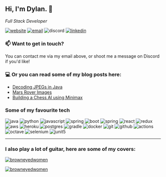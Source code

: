 ## Hi, I'm Dylan. 🦑
*Full Stack Developer*

[![website](https://img.shields.io/badge/thenullproject.com-black.svg?&style=for-the-badge&link=https://thenullproject.com/&logo=data%3Aimage%2Fpng%3Bbase64%2CiVBORw0KGgoAAAANSUhEUgAAADAAAAAwCAQAAAD9CzEMAAAABGdBTUEAALGPC%2FxhBQAAACBjSFJNAAB6JgAAgIQAAPoAAACA6AAAdTAAAOpgAAA6mAAAF3CculE8AAAAAmJLR0QA%2F4ePzL8AAAAHdElNRQfmAhUVDwZl2H6TAAADQElEQVRYw7WYT2icRRiHn90kbjZmsyrR%2Bge0SCoVahTRVsWL9KStouLFZltQsHgQBA%2BeFLwoiqdaG6oeBBV7UKjgodKL2MOqYLH%2BOUTSWoQSqtWEmmSb7G76eNgv2OJMvlnpvpc5vDPzzDfvO7955wOsWrNuw0tpDevWrAJW3efSJZ181ZbcZxVrPZq%2Bg6gVrHMvvbOvCzYo9xBwrqAxnxzlIDNcx5PcFvBP8RGnuJZH2UIhjoht35wvOigivhzs8WbmLfm8f0XD0B9b%2FWvsoZm0C8tM0mYPfUFvBHCEt2gCw2ynzGiwzxXs4jyfc5YW7%2FEg27rZol0iDnkkNxO%2Fc0TExzwf9AcBy46LOJGU7M%2BKeKvzQW8xmFssAXB7Ugw6vZo0gt4gYJABABaTAItZMAfTASVuAuCXJMA0AOuopANgCwBHkwA%2FALA5ctgigPsAOM5c7vRNjgFEBS0CGAdAfs4FnMhJiAjg6uxc%2FpYLOJW167oDzLICQDsXsKqVf3YHOJy1G3IBN2fBPRzrEDp9s94j4vUJl107O%2FV3%2BnuKVLSc96TPOSAOuj9JKg56udjvM55w3uZagEX3u9Nx%2B8QhX%2FBsEmDBV6yIRTdZc68LccCs20SsuN1DEfEK2aJf%2BrhVEbd6Jk%2FsCpSoMLTWNfifEWWGKYVHXLySd6y50YJY8aXEb2j4hleKBcfc4dtrbVEnyNPudkAs%2B0ES4JAjYp8TTvm3rbWCvGpz3i%2Fiepdzp19xs4jjzgT9kSvzk6xiqOcCfrUg4t6IP3KSH8ja%2FBvheCYWD3UnFVdlYhdxX5gkWfs%2Fxe7GXMANWXumO8BPWbspFzBG6aIRiYA6AOsjJdeFVsrq1np3gG8AuCt3eoA7APiWcBUdBDQ5CcDGJMAtAMywkA5YysrekSRAp1xpcy4dUOIyAKaSAJ1e%2FZF3TATQyZ5Po7nxr03zIQBjDAf9kRfOFzxCCxhlgjIbeDrQ5wDfs8LHnAb6OcAT4RWEFaTtbvsyPcp74WDRnVFZjDxA%2BngVeJ9WQgz6meD1LGrJWwSwwld8xmlGeYq7A%2F4feZc%2FuIaH2Rp7KAE9f8YWs9q1V3asyCTLPZt%2Bmcne%2Fwzp9e%2BcfwCmX0s0dqPOkgAAACV0RVh0ZGF0ZTpjcmVhdGUAMjAyMi0wMi0yMVQyMToxNTowNiswMDowMFSjlEMAAAAldEVYdGRhdGU6bW9kaWZ5ADIwMjItMDItMjFUMjE6MTU6MDYrMDA6MDAl%2Fiz%2FAAAAAElFTkSuQmCC)](https://thenullproject.com/)
[![email](https://img.shields.io/badge/dylan@thenullproject.com-black.svg?&style=for-the-badge&link=mailto:dylan@thenullproject.com&logo=data%3Aimage%2Fpng%3Bbase64%2CiVBORw0KGgoAAAANSUhEUgAAADAAAAAwCAQAAAD9CzEMAAAABGdBTUEAALGPC%2FxhBQAAACBjSFJNAAB6JgAAgIQAAPoAAACA6AAAdTAAAOpgAAA6mAAAF3CculE8AAAAAmJLR0QA%2F4ePzL8AAAAHdElNRQfmAhUVDwZl2H6TAAADQElEQVRYw7WYT2icRRiHn90kbjZmsyrR%2Bge0SCoVahTRVsWL9KStouLFZltQsHgQBA%2BeFLwoiqdaG6oeBBV7UKjgodKL2MOqYLH%2BOUTSWoQSqtWEmmSb7G76eNgv2OJMvlnpvpc5vDPzzDfvO7955wOsWrNuw0tpDevWrAJW3efSJZ181ZbcZxVrPZq%2Bg6gVrHMvvbOvCzYo9xBwrqAxnxzlIDNcx5PcFvBP8RGnuJZH2UIhjoht35wvOigivhzs8WbmLfm8f0XD0B9b%2FWvsoZm0C8tM0mYPfUFvBHCEt2gCw2ynzGiwzxXs4jyfc5YW7%2FEg27rZol0iDnkkNxO%2Fc0TExzwf9AcBy46LOJGU7M%2BKeKvzQW8xmFssAXB7Ugw6vZo0gt4gYJABABaTAItZMAfTASVuAuCXJMA0AOuopANgCwBHkwA%2FALA5ctgigPsAOM5c7vRNjgFEBS0CGAdAfs4FnMhJiAjg6uxc%2FpYLOJW167oDzLICQDsXsKqVf3YHOJy1G3IBN2fBPRzrEDp9s94j4vUJl107O%2FV3%2BnuKVLSc96TPOSAOuj9JKg56udjvM55w3uZagEX3u9Nx%2B8QhX%2FBsEmDBV6yIRTdZc68LccCs20SsuN1DEfEK2aJf%2BrhVEbd6Jk%2FsCpSoMLTWNfifEWWGKYVHXLySd6y50YJY8aXEb2j4hleKBcfc4dtrbVEnyNPudkAs%2B0ES4JAjYp8TTvm3rbWCvGpz3i%2Fiepdzp19xs4jjzgT9kSvzk6xiqOcCfrUg4t6IP3KSH8ja%2FBvheCYWD3UnFVdlYhdxX5gkWfs%2Fxe7GXMANWXumO8BPWbspFzBG6aIRiYA6AOsjJdeFVsrq1np3gG8AuCt3eoA7APiWcBUdBDQ5CcDGJMAtAMywkA5YysrekSRAp1xpcy4dUOIyAKaSAJ1e%2FZF3TATQyZ5Po7nxr03zIQBjDAf9kRfOFzxCCxhlgjIbeDrQ5wDfs8LHnAb6OcAT4RWEFaTtbvsyPcp74WDRnVFZjDxA%2BngVeJ9WQgz6meD1LGrJWwSwwld8xmlGeYq7A%2F4feZc%2FuIaH2Rp7KAE9f8YWs9q1V3asyCTLPZt%2Bmcne%2Fwzp9e%2BcfwCmX0s0dqPOkgAAACV0RVh0ZGF0ZTpjcmVhdGUAMjAyMi0wMi0yMVQyMToxNTowNiswMDowMFSjlEMAAAAldEVYdGRhdGU6bW9kaWZ5ADIwMjItMDItMjFUMjE6MTU6MDYrMDA6MDAl%2Fiz%2FAAAAAElFTkSuQmCC)](mailto:dylan@thenullproject.com)
![discord](https://dcbadge.vercel.app/api/shield/802316618951557121&?theme=clean)
[![linkedin](https://img.shields.io/badge/LinkedIn-0077B5?style=for-the-badge&logo=linkedin&logoColor=white)](https://linkedin.com/in/dylan-lucas1510)

### 📫  Want to get in touch?

You can contact me via my email above, or shoot me a message on Discord if you'd like!

### 💻  Or you can read some of my blog posts here:

- [Decoding JPEGs in Java](https://thenullproject.com/page.html?fetchpost=5)
- [Mars Rover Images](https://thenullproject.com/page.html?fetchpost=2)
- [Building a Chess AI using Minimax](https://thenullproject.com/page.html?fetchpost=3)

### Some of my favourite tech

![java](https://img.shields.io/badge/Java-ED8B00?style=for-the-badge&logo=java&logoColor=white)
![python](https://img.shields.io/badge/Python-3776AB?style=for-the-badge&logo=python&logoColor=white)
![javascript](https://img.shields.io/badge/JS-323330?style=for-the-badge&logo=javascript&logoColor=F7DF1E)
![spring](https://img.shields.io/badge/Spring-6DB33F?style=for-the-badge&logo=spring&logoColor=white)
![boot](https://img.shields.io/badge/Spring_Boot-6DB33F?style=for-the-badge&logo=spring-boot&logoColor=white)
![spring](https://img.shields.io/badge/Spring_Security-6DB33F?style=for-the-badge&logo=spring-security&logoColor=white)
![react](https://img.shields.io/badge/React-20232A?style=for-the-badge&logo=react&logoColor=61DAFB)
![redux](https://img.shields.io/badge/Redux-593D88?style=for-the-badge&logo=redux&logoColor=white)
![aws](https://img.shields.io/badge/AWS-232F3E?style=for-the-badge&logo=amazon-aws&logoColor=white)
![heroku](https://img.shields.io/badge/Heroku-430098?style=for-the-badge&logo=heroku&logoColor=white)
![postgres](https://img.shields.io/badge/Postgres-316192?style=for-the-badge&logo=postgresql&logoColor=white)
![gradle](https://img.shields.io/badge/Gradle-02303A?style=for-the-badge&logo=gradle&logoColor=white)
![docker](https://img.shields.io/badge/Docker-2496ED?style=for-the-badge&logo=docker&logoColor=white)
![git](https://img.shields.io/badge/Git-F05032?style=for-the-badge&logo=git&logoColor=white)
![github](https://img.shields.io/badge/GitHub-100000?style=for-the-badge&logo=github&logoColor=white)
![actions](https://img.shields.io/badge/Github_Actions-2088FF?style=for-the-badge&logo=github-actions&logoColor=white)
![octave](https://img.shields.io/badge/Octave-0790C0?style=for-the-badge&logo=octave&logoColor=white)
![selenium](https://img.shields.io/badge/Selenium-43B02A?style=for-the-badge&logo=selenium&logoColor=white)
![junit5](https://img.shields.io/badge/Junit5-25A162?style=for-the-badge&logo=junit5&logoColor=white)

---

### I also play a lot of guitar, here are some of my covers:

[![browneyedwomen](https://img.shields.io/badge/Brown_Eyed_Women_Cornell_'77_-_Grateful_Dead_Cover-FF0000?style=for-the-badge&logo=youtube&logoColor=white)](https://youtu.be/Vbu4dPvqjto)

[![browneyedwomen](https://img.shields.io/badge/It's_My_Own_Fault_-_Johnny_Winter_And_Live_Intro_Cover-FF0000?style=for-the-badge&logo=youtube&logoColor=white)](https://youtu.be/dRcG0b7veJA)
